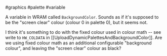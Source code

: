 #graphics #palette #variable

A variable in WRAM called `BackgroundColor`. Sounds as if it's supposed to be the "screen clear" colour (colour 0 in palette 0), but it seems not.

I think it's something to do with the fixed colour used in colour math -- see write to `HW_COLDATA` in [[UploadDynamicPalettesAndBackgroundColor]]. Are we using fixed colour math as an additional configurable "background colour", and leaving the "screen clear" colour as black?